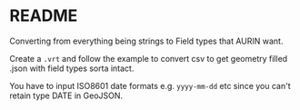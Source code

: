 # README


Converting from everything being strings to Field types that AURIN want.


Create a `.vrt` and follow the example to convert csv to get geometry filled .json with field types sorta intact.

You have to input ISO8601 date formats e.g. `yyyy-mm-dd` etc since you can't retain type DATE in GeoJSON.